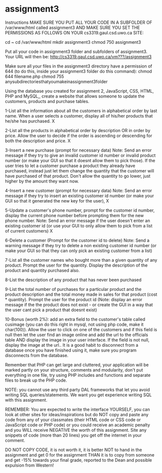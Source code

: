 # assignment3
Instructions
MAKE SURE YOU PUT ALL YOUR CODE IN A SUBFOLDER OF /var/www/html called assignment3 AND MAKE SURE YOU SET THE PERMISSIONS AS FOLLOWS ON YOUR cs3319.gaul.csd.uwo.ca SITE:

cd ~
cd /var/www/html
mkdir assignment3
chmod 750 assignment3

Put all your code in assignment3 folder and subfolders of assignment3. Your URL will then be:
http://cs3319.gaul.csd.uwo.ca/vm???/assignment3

Make sure all your files in the assignment3 directory have a permission of 644 (to do this, inside your assignment3 folder do this command):
chmod 644 filename.php
chmod 755 anysubdirectoriesthatyoumakeinassignment3folder

Using the database you created for assignment 2, JavaScript, CSS, HTML, PHP and MySQL,, create a website  that allows someone to update the customers, products and purchase tables.

1-List all the information about all the customers in alphabetical order by last name. When a user selects a customer, display all of his/her products that he/she has purchased. X

2-List all the products in alphabetical order by description OR in order by price. Allow the user to decide if the order is ascending or descending for both the description and price. X

3-Insert a new purchase (prompt for necessary data) Note: Send an error message if they try to give an invalid customer id number or invalid product number (or make your GUI so that it doesnt allow them to pick those). If the user tries to let a customer purchase a product they already have purchased, instead just let them change the quantity that the customer will have purchased of that product.  Don't allow the quantity to go lower, just higher by the amount they want now.

4-Insert a new customer (prompt for necessary data) Note: Send an error message if they try to insert an existing customer id number (or make your GUI so that it generated the new key for the user), X

5-Update a customer's phone number, prompt for the customer id number, display the current phone number before prompting them for the new phone number. Note: Send an error message if the user doesn't enter an existing customer id (or use your GUI to only allow them to pick from a list of current customers) X

6-Delete a customer (Prompt for the customer id to delete) Note: Send a warning message if they try to delete a non existing customer id number (or make your GUI so that they can only pick an existing customer from a list)

7-List all the customer names who bought more than a given quantity of any product. Prompt the user for the quantity. Display the description of the product and quantity purchased also.

8-List the description of any product that has never been purchased

9-List the total number of purchases for a particular product and the product description and the total money made in sales for that product (cost * quantity). Prompt the user for the product id (Note: display an error message if the the product does not exist - or create the GUI in a way that the user cant pick a product that doesnt exist)

10-Bonus (worth 2%): add an extra field to the customer's table called cusimage (you can do this right in mysql, not using php code, make it char(100)). Allow the user to click on one of the customers and if this field is null then let the user find an image online and add the url to the officials table AND display the image in your user interface. If the field is not null, display the image at the url..
It is a good habit to disconnect from a database once you have finished using it, make sure you program disconnects from the database.

Remember that PHP can get large and cluttered, your application will be marked partly on your structure, comments and modularity, don't put everything in one file, try using PHP includes and functions and  separate files to break up the PHP code.

NOTE: you cannot use any third party DAL frameworks that let you avoid writing SQL queries/statements. We want you get experience writing SQL with this assignment.

REMEMBER: You are expected to write the interface YOURSELF, you can look at other sites for ideas/inspirations but do NOT copy and paste any code from any of  your classmates (their HTML code or CSS code or JavaScript code or PHP code) or you could receive an academic penalty and you WILL receive NEGATIVE the worth of this assignment. Site any snippets of code (more than 20 lines) you get off the internet in your comment.

 DO NOT COPY CODE, it is not worth it, it is better NOT to hand in the assignment and get 0 for the assignment THAN it is to copy from someone and get -15% towards your final grade, reported to the Dean and possible expulsion from Western!
